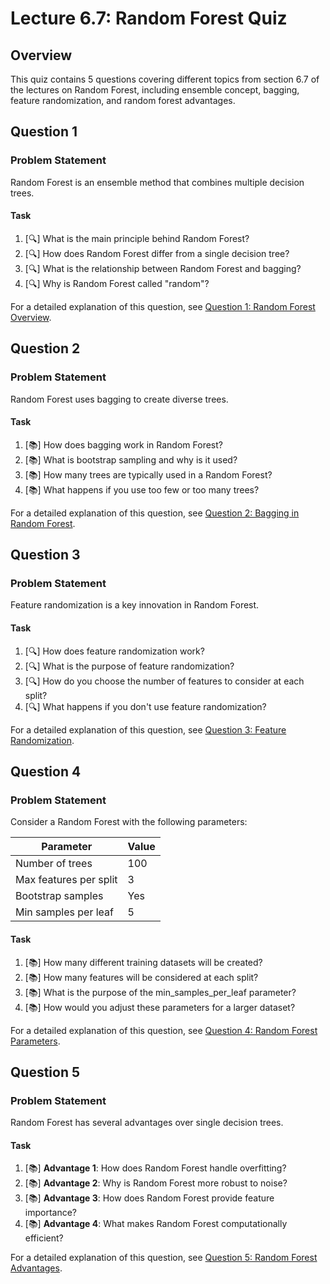 # Lecture 6.7: Random Forest Quiz

## Overview
This quiz contains 5 questions covering different topics from section 6.7 of the lectures on Random Forest, including ensemble concept, bagging, feature randomization, and random forest advantages.

## Question 1

### Problem Statement
Random Forest is an ensemble method that combines multiple decision trees.

#### Task
1. [🔍] What is the main principle behind Random Forest?
2. [🔍] How does Random Forest differ from a single decision tree?
3. [🔍] What is the relationship between Random Forest and bagging?
4. [🔍] Why is Random Forest called "random"?

For a detailed explanation of this question, see [Question 1: Random Forest Overview](L6_7_1_explanation.md).

## Question 2

### Problem Statement
Random Forest uses bagging to create diverse trees.

#### Task
1. [📚] How does bagging work in Random Forest?
2. [📚] What is bootstrap sampling and why is it used?
3. [📚] How many trees are typically used in a Random Forest?
4. [📚] What happens if you use too few or too many trees?

For a detailed explanation of this question, see [Question 2: Bagging in Random Forest](L6_7_2_explanation.md).

## Question 3

### Problem Statement
Feature randomization is a key innovation in Random Forest.

#### Task
1. [🔍] How does feature randomization work?
2. [🔍] What is the purpose of feature randomization?
3. [🔍] How do you choose the number of features to consider at each split?
4. [🔍] What happens if you don't use feature randomization?

For a detailed explanation of this question, see [Question 3: Feature Randomization](L6_7_3_explanation.md).

## Question 4

### Problem Statement
Consider a Random Forest with the following parameters:

| Parameter | Value |
|-----------|-------|
| Number of trees | 100 |
| Max features per split | 3 |
| Bootstrap samples | Yes |
| Min samples per leaf | 5 |

#### Task
1. [📚] How many different training datasets will be created?
2. [📚] How many features will be considered at each split?
3. [📚] What is the purpose of the min_samples_per_leaf parameter?
4. [📚] How would you adjust these parameters for a larger dataset?

For a detailed explanation of this question, see [Question 4: Random Forest Parameters](L6_7_4_explanation.md).

## Question 5

### Problem Statement
Random Forest has several advantages over single decision trees.

#### Task
1. [📚] **Advantage 1**: How does Random Forest handle overfitting?
2. [📚] **Advantage 2**: Why is Random Forest more robust to noise?
3. [📚] **Advantage 3**: How does Random Forest provide feature importance?
4. [📚] **Advantage 4**: What makes Random Forest computationally efficient?

For a detailed explanation of this question, see [Question 5: Random Forest Advantages](L6_7_5_explanation.md).
